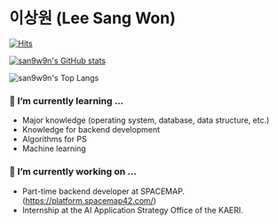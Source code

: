 # 이상원 (Lee Sang Won)

[![Hits](https://hits.seeyoufarm.com/api/count/incr/badge.svg?url=https%3A%2F%2Fgithub.com%2Fsan9w9n&count_bg=%2379C83D&title_bg=%23555555&icon=&icon_color=%23E7E7E7&title=hits&edge_flat=false)](https://hits.seeyoufarm.com)

[![san9w9n's GitHub stats](https://github-readme-stats.vercel.app/api?username=san9w9n)](https://github.com/anuraghazra/github-readme-stats)

![san9w9n's Top Langs](https://github-readme-stats.vercel.app/api/top-langs/?username=san9w9n&layout=compact&theme=light)

### 🌱 I’m currently learning ...
- Major knowledge (operating system, database, data structure, etc.)
- Knowledge for backend development
- Algorithms for PS
- Machine learning

### 🔭 I’m currently working on ...
- Part-time backend developer at SPACEMAP. (https://platform.spacemap42.com/)
- Internship at the AI Application Strategy Office of the KAERI.
